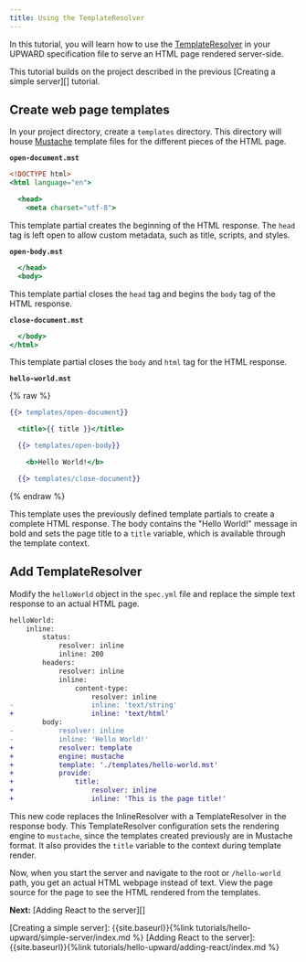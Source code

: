 ```yaml
---
title: Using the TemplateResolver
---
```


In this tutorial, you will learn how to use the [TemplateResolver][] in your UPWARD specification file to serve an HTML page rendered server-side.

This tutorial builds on the project described in the previous [Creating a simple server][] tutorial.

## Create web page templates

In your project directory, create a `templates` directory. This directory will house [Mustache][] template files for the different pieces of the HTML page.

**`open-document.mst`**

```mustache
<!DOCTYPE html>
<html language="en">

  <head>
    <meta charset="utf-8">
```

This template partial creates the beginning of the HTML response.
The `head` tag is left open to allow custom metadata, such as title, scripts, and styles.

**`open-body.mst`**

```mustache
  </head>
  <body>
```

This template partial closes the `head` tag and begins the `body` tag of the HTML response.

**`close-document.mst`**

```mustache
  </body>
</html>
```

This template partial closes the `body` and `html` tag for the HTML response.

**`hello-world.mst`**

{% raw %}

```mustache
{{> templates/open-document}}

  <title>{{ title }}</title>

  {{> templates/open-body}}

    <b>Hello World!</b>

  {{> templates/close-document}}
```

{% endraw %}

This template uses the previously defined template partials to create a complete HTML response.
The body contains the "Hello World!" message in bold and sets the page title to a `title` variable, which is available through the template context.

## Add TemplateResolver

Modify the `helloWorld` object in the `spec.yml` file and replace the simple text response to an actual HTML page.

```diff
helloWorld:
    inline:
        status:
            resolver: inline
            inline: 200
        headers:
            resolver: inline
            inline:
                content-type:
                    resolver: inline
-                   inline: 'text/string'
+                   inline: 'text/html'
        body:
-           resolver: inline
-           inline: 'Hello World!'
+           resolver: template
+           engine: mustache
+           template: './templates/hello-world.mst'
+           provide:
+               title:
+                   resolver: inline
+                   inline: 'This is the page title!'
```

This new code replaces the InlineResolver with a TemplateResolver in the response body.
This TemplateResolver configuration sets the rendering engine to `mustache`, since the templates created previously are in Mustache format.
It also provides the `title` variable to the context during template render.

Now, when you start the server and navigate to the root or `/hello-world` path, you get an actual HTML webpage instead of text.
View the page source for the page to see the HTML rendered from the templates.

**Next:** [Adding React to the server][]

[Creating a simple server]: {{site.baseurl}}{%link tutorials/hello-upward/simple-server/index.md %}
[Adding React to the server]: {{site.baseurl}}{%link tutorials/hello-upward/adding-react/index.md %}

[Mustache]: https://mustache.github.io/mustache.5.html
[TemplateResolver]: https://github.com/magento-research/pwa-studio/tree/develop/packages/upward-spec#templateresolver
